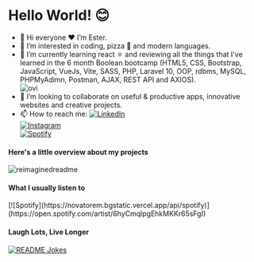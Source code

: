 <h1>Hello World! 😊</h1>

- 👋 Hi everyone ❤️ I’m Ester.
- 👀 I’m interested in coding, pizza 🍕 and modern languages.
- 🌱 I’m currently learning react ⚛️ and reviewing all the things that I've learned in the 6 month Boolean bootcamp (HTML5, CSS, Bootstrap, JavaScript, VueJs, Vite, SASS, PHP,
  Laravel 10, OOP, rdbms, MySQL, PHPMyAdimn, Postman, AJAX, REST API and AXIOS). <br>
  <img src="https://github-readme-stats.vercel.app/api/top-langs?username=EsterDahri1&show_icons=true&locale=en&layout=compact&theme=chartreuse-dark" alt="ovi" />
- 💞️ I’m looking to collaborate on useful & productive apps, innovative websites and creative projects.
- 📫 How to reach me:
  <a href="https://www.linkedin.com/in/dhanushkamadushan/" target="_blank"><img src="https://img.shields.io/badge/LinkedIn-%230077B5.svg?&style=flat-square&logo=linkedin&logoColor=white" alt="LinkedIn"></a> <br>
  <a href="https://www.instagram.com/dhanushka_m/" target="_blank"><img src="https://img.shields.io/badge/Instagram-%23E4405F.svg?&style=flat-square&logo=instagram&logoColor=white" alt="Instagram"></a> <br>
  <a href="https://open.spotify.com/playlist/37i9dQZF1DWYfNJLV7OBMA" target="_blank"><img src="https://img.shields.io/badge/Spotify-%231ED760.svg?&style=flat-square&logo=spotify&logoColor=white" alt="Spotify"></a>

<h4> Here's a little overview about my projects </h4> 
<img src="https://myreadme.vercel.app/api/embed/EsterDahri1?panels=userstatistics,toprepositories,toplanguages,commitgraph" alt="reimaginedreadme" />

<h4>What I usually listen to</h4>
[![Spotify](https://novatorem.bgstatic.vercel.app/api/spotify)](https://open.spotify.com/artist/6hyCmqlpgEhkMKKr65sFgI)

<h4>Laugh Lots, Live Longer</h4>
<a href="https://readme-jokes.vercel.app"><img align="center" src="https://readme-jokes.vercel.app/api" alt="README Jokes"></a>
<!---
EsterDahri1/EsterDahri1 is a ✨ special ✨ repository because its `README.md` (this file) appears on your GitHub profile.
You can click the Preview link to take a look at your changes.
--->
